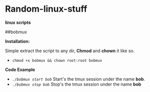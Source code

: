 # Random-linux-stuff
**linux scripts**


##bobmux

**Installation:**

Simple extract the script to any dir, **Chmod** and **chown** it like so.

 * ```chmod +x bobmux && chown root:root bobmux```
 
**Code Example**

 * *```./bobmux start bob```* Start's the tmux session under the name **bob**.
 * *```./bobmux stop bob```* Stop's the tmux session under the name **bob**
 
 
